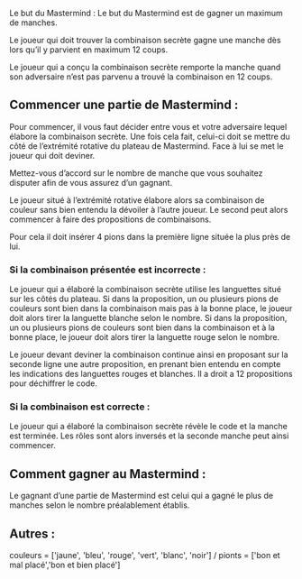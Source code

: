 Le but du Mastermind :
Le but du Mastermind est de gagner un maximum de manches.

Le joueur qui doit trouver la combinaison secrète gagne une manche dès lors qu’il y parvient en maximum 12 coups.

Le joueur qui a conçu la combinaison secrète remporte la manche quand son adversaire n’est pas parvenu a trouvé la combinaison en 12 coups.

 

## Commencer une partie de Mastermind :
Pour commencer, il vous faut décider entre vous et votre adversaire lequel élabore la combinaison secrète. Une fois cela fait, celui-ci doit se mettre du côté de l’extrémité rotative du plateau de Mastermind. Face à lui se met le joueur qui doit deviner.

Mettez-vous d’accord sur le nombre de manche que vous souhaitez disputer afin de vous assurez d’un gagnant.

Le joueur situé à l’extrémité rotative élabore alors sa combinaison de couleur sans bien entendu la dévoiler à l’autre joueur. Le second peut alors commencer à faire des propositions de combinaisons.

Pour cela il doit insérer 4 pions dans la première ligne située la plus près de lui.

### Si la combinaison présentée est incorrecte :

Le joueur qui a élaboré la combinaison secrète utilise les languettes situé sur les côtés du plateau.
Si dans la proposition, un ou plusieurs pions de couleurs sont bien dans la combinaison mais pas à la bonne place, le joueur doit alors tirer la languette blanche selon le nombre.
Si dans la proposition, un ou plusieurs pions de couleurs sont bien dans la combinaison et à la bonne place, le joueur doit alors tirer la languette rouge selon le nombre.

Le joueur devant deviner la combinaison continue ainsi en proposant sur la seconde ligne une autre proposition, en prenant bien entendu en compte les indications des languettes rouges et blanches. Il a droit a 12 propositions pour déchiffrer le code.

### Si la combinaison est correcte :

Le joueur qui a élaboré la combinaison secrète révèle le code et la manche est terminée. Les rôles sont alors inversés et la seconde manche peut ainsi commencer.

## Comment gagner au Mastermind :
Le gagnant d’une partie de Mastermind est celui qui a gagné le plus de manches selon le nombre préalablement établis.

## Autres : 
couleurs = ['jaune', 'bleu', 'rouge', 'vert', 'blanc', 'noir'] /
pionts = ['bon et mal placé','bon et bien placé']




